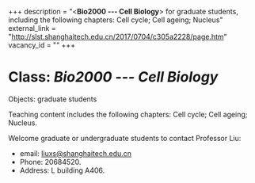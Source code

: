 +++
description = "<**Bio2000 --- Cell Biology**> for graduate students, including the following chapters: Cell cycle; Cell ageing; Nucleus"
external_link = "http://slst.shanghaitech.edu.cn/2017/0704/c305a2228/page.htm"
vacancy_id = ""
+++

# Class: *Bio2000 --- Cell Biology*

Objects: graduate students

Teaching content includes the following chapters: Cell cycle; Cell ageing; Nucleus.

Welcome graduate or undergraduate students to contact Professor Liu:

* email: <liuxs@shanghaitech.edu.cn> 
* Phone: 20684520.  
* Address: L building A406. 

